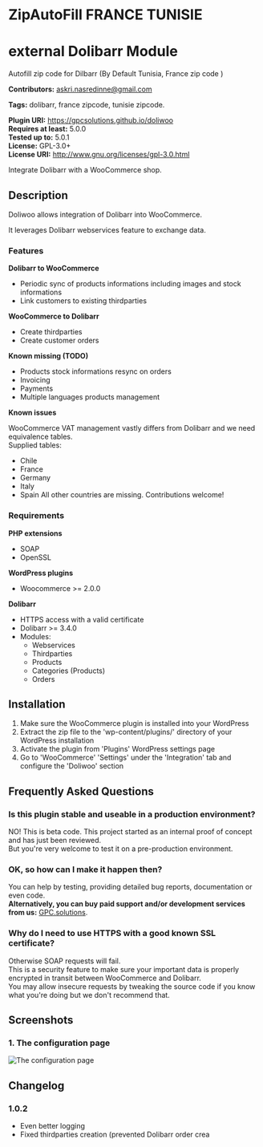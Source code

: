 # ZipAutoFill FRANCE TUNISIE #
# external Dolibarr Module

Autofill zip code for Dilbarr (By Default Tunisia, France zip code  )

**Contributors:** askri.nasredinne@gmail.com

**Tags:**               dolibarr, france zipcode, tunisie zipcode.



**Plugin URI:**         https://gpcsolutions.github.io/doliwoo  
**Requires at least:**  5.0.0  
**Tested up to:**       5.0.1  
**License:**            GPL-3.0+  
**License URI:**        http://www.gnu.org/licenses/gpl-3.0.html

Integrate Dolibarr with a WooCommerce shop.

## Description ##
Doliwoo allows integration of Dolibarr into WooCommerce.

It leverages Dolibarr webservices feature to exchange data.

### Features ###

**Dolibarr to WooCommerce**

* Periodic sync of products informations including images and stock informations
* Link customers to existing thirdparties

**WooCommerce to Dolibarr**

* Create thirdparties
* Create customer orders

**Known missing (TODO)**

* Products stock informations resync on orders
* Invoicing
* Payments
* Multiple languages products management

**Known issues**

WooCommerce VAT management vastly differs from Dolibarr and we need equivalence tables.  
Supplied tables:
* Chile
* France
* Germany
* Italy
* Spain
All other countries are missing. Contributions welcome!

### Requirements ###

**PHP extensions**

* SOAP
* OpenSSL

**WordPress plugins**

* Woocommerce >= 2.0.0

**Dolibarr**

* HTTPS access with a valid certificate
* Dolibarr >= 3.4.0
* Modules:
    * Webservices
    * Thirdparties
    * Products
    * Categories (Products)
    * Orders

## Installation ##

1. Make sure the WooCommerce plugin is installed into your WordPress
2. Extract the zip file to the 'wp-content/plugins/' directory of your WordPress installation
3. Activate the plugin from 'Plugins' WordPress settings page
4. Go to 'WooCommerce' 'Settings' under the 'Integration' tab and configure the 'Doliwoo' section

## Frequently Asked Questions ##

### Is this plugin stable and useable in a production environment? ###

NO! This is beta code. This project started as an internal proof of concept and has just been reviewed.  
But you're very welcome to test it on a pre-production environment.

### OK, so how can I make it happen then? ###

You can help by testing, providing detailed bug reports, documentation or even code.  
**Alternatively, you can buy paid support and/or development services from us:** [GPC.solutions](https://gpcsolutions.fr).  

### Why do I need to use HTTPS with a good known SSL certificate? ###

Otherwise SOAP requests will fail.  
This is a security feature to make sure your important data is properly encrypted in transit between WooCommerce and Dolibarr.  
You may allow insecure requests by tweaking the source code if you know what you're doing but we don't recommend that.  

## Screenshots ##

### 1. The configuration page ###
![The configuration page](assets/screenshot-1.png)


## Changelog ##

### 1.0.2 ###

* Even better logging
* Fixed thirdparties creation (prevented Dolibarr order crea
